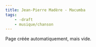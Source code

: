 ```yaml
---
title: Jean-Pierre Madère - Macumba
tags:
    - -draft
    - musique/chanson
---
```


Page créée automatiquement, mais vide.
